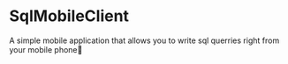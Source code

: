 # SqlMobileClient
A simple mobile application that allows you to write sql querries right from your mobile phone📲

